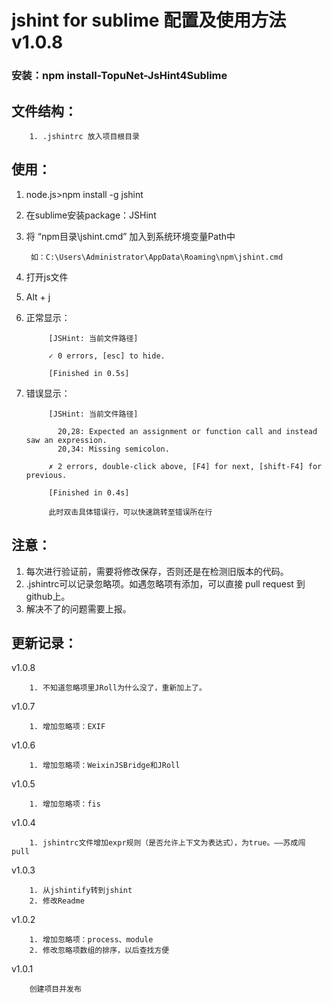 # jshint for sublime 配置及使用方法 v1.0.8
### 安装：npm install-TopuNet-JsHint4Sublime  

文件结构：
-------------

		1. .jshintrc 放入项目根目录

使用：
--------------

1. node.js>npm install -g jshint
1. 在sublime安装package：JSHint
1. 将 “npm目录\jshint.cmd” 加入到系统环境变量Path中

        如：C:\Users\Administrator\AppData\Roaming\npm\jshint.cmd
1. 打开js文件
1. Alt + j
1. 正常显示：

            [JSHint: 当前文件路径]

            ✓ 0 errors, [esc] to hide.

            [Finished in 0.5s]

1. 错误显示：

            [JSHint: 当前文件路径]

              20,28: Expected an assignment or function call and instead saw an expression.
              20,34: Missing semicolon.

            ✗ 2 errors, double-click above, [F4] for next, [shift-F4] for previous.

            [Finished in 0.4s]

            此时双击具体错误行，可以快速跳转至错误所在行

注意：
--------------

1. 每次进行验证前，需要将修改保存，否则还是在检测旧版本的代码。
1. .jshintrc可以记录忽略项。如遇忽略项有添加，可以直接 pull request 到github上。
1. 解决不了的问题需要上报。

更新记录：
--------------
v1.0.8

        1. 不知道忽略项里JRoll为什么没了，重新加上了。
        
v1.0.7

        1. 增加忽略项：EXIF
        
v1.0.6

        1. 增加忽略项：WeixinJSBridge和JRoll
        
v1.0.5

        1. 增加忽略项：fis
        
v1.0.4

        1. jshintrc文件增加expr规则（是否允许上下文为表达式），为true。——苏成闯 pull

v1.0.3

        1. 从jshintify转到jshint
        2. 修改Readme

v1.0.2

        1. 增加忽略项：process、module
        2. 修改忽略项数组的排序，以后查找方便

v1.0.1

        创建项目并发布

